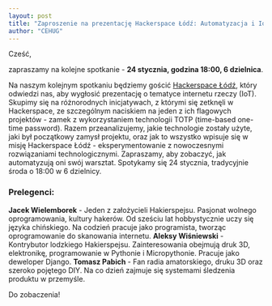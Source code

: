 ```yaml
---
layout: post
title: "Zaproszenie na prezentację Hackerspace Łódź: Automatyzacja i IoT w praktyce.  24.01.2024"
author: "CEHUG"
---
```

Cześć,

zapraszamy na kolejne spotkanie - **24 stycznia, godzina 18:00, 6 dzielnica**.

Na naszym kolejnym spotkaniu będziemy gościć [Hackerspace Łódź](https://lodz.hackerspace.pl/), który odwiedzi nas, aby wygłosić prezentację o tematyce internetu rzeczy (IoT). Skupimy się na różnorodnych inicjatywach, z którymi się zetknęli w Hackerspace, ze szczególnym naciskiem na jeden z ich flagowych projektów - zamek z wykorzystaniem technologii TOTP (time-based one-time password). Razem przeanalizujemy, jakie technologie zostały użyte, jaki był początkowy zamysł projektu, oraz jak to wszystko wpisuje się w misję Hackerspace Łódź - eksperymentowanie z nowoczesnymi rozwiązaniami technologicznymi. Zapraszamy, aby zobaczyć, jak automatyzują oni swój warsztat.
Spotykamy się 24 stycznia, tradycyjnie środa o 18:00 w 6 dzielnicy.

### Prelegenci:
**Jacek Wielemborek** - Jeden z założycieli Hakierspejsu. Pasjonat wolnego oprogramowania, kultury hakerów. Od sześciu lat hobbystycznie uczy się języka chińskiego. Na codzień pracuje jako programista, tworząc oprogramowanie do skanowania internetu.
**Aleksy Wiśniewski** - Kontrybutor lodzkiego Hakierspejsu. Zainteresowania obejmują druk 3D, elektronikę, programowanie w Pythonie i Micropythonie. Pracuje jako deweloper Django.
**Tomasz Pabich** - Fan radia amatorskiego, druku 3D oraz szeroko pojętego DIY. Na co dzień zajmuje się systemami śledzenia produktu w przemyśle.

Do zobaczenia!

